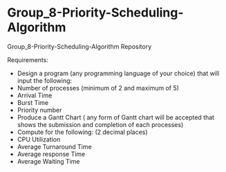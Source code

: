 # Group_8-Priority-Scheduling-Algorithm
Group_8-Priority-Scheduling-Algorithm Repository

Requirements:
- Design a program (any programming language of your choice) that will input the following:
- Number of processes (minimum of 2 and maximum of 5)
 - Arrival Time
 - Burst Time
 - Priority number
- Produce a Gantt Chart ( any form of Gantt chart will be accepted that shows the submission and completion of each processes)
- Compute for the following: (2 decimal places)
 - CPU Utilization
 - Average Turnaround Time
 - Average response Time
 - Average Waiting Time
